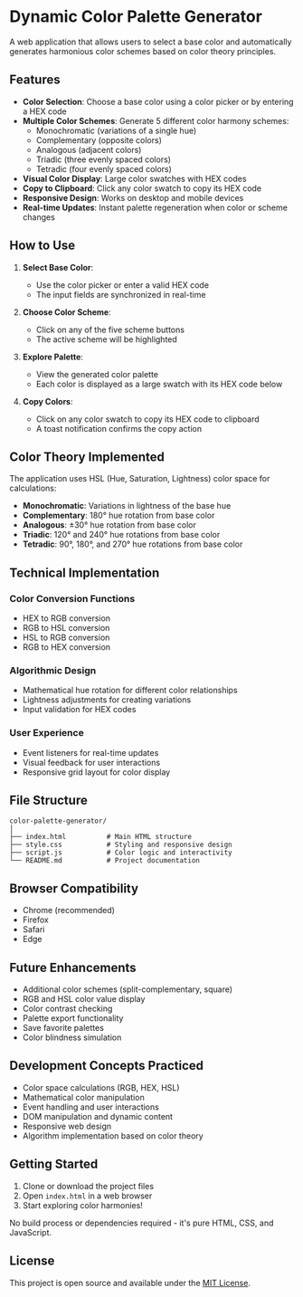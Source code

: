 # Dynamic Color Palette Generator

A web application that allows users to select a base color and automatically generates harmonious color schemes based on color theory principles.

## Features

- **Color Selection**: Choose a base color using a color picker or by entering a HEX code
- **Multiple Color Schemes**: Generate 5 different color harmony schemes:
  - Monochromatic (variations of a single hue)
  - Complementary (opposite colors)
  - Analogous (adjacent colors)
  - Triadic (three evenly spaced colors)
  - Tetradic (four evenly spaced colors)
- **Visual Color Display**: Large color swatches with HEX codes
- **Copy to Clipboard**: Click any color swatch to copy its HEX code
- **Responsive Design**: Works on desktop and mobile devices
- **Real-time Updates**: Instant palette regeneration when color or scheme changes

## How to Use

1. **Select Base Color**:
   - Use the color picker or enter a valid HEX code
   - The input fields are synchronized in real-time

2. **Choose Color Scheme**:
   - Click on any of the five scheme buttons
   - The active scheme will be highlighted

3. **Explore Palette**:
   - View the generated color palette
   - Each color is displayed as a large swatch with its HEX code below

4. **Copy Colors**:
   - Click on any color swatch to copy its HEX code to clipboard
   - A toast notification confirms the copy action

## Color Theory Implemented

The application uses HSL (Hue, Saturation, Lightness) color space for calculations:

- **Monochromatic**: Variations in lightness of the base hue
- **Complementary**: 180° hue rotation from base color
- **Analogous**: ±30° hue rotation from base color
- **Triadic**: 120° and 240° hue rotations from base color
- **Tetradic**: 90°, 180°, and 270° hue rotations from base color

## Technical Implementation

### Color Conversion Functions
- HEX to RGB conversion
- RGB to HSL conversion
- HSL to RGB conversion
- RGB to HEX conversion

### Algorithmic Design
- Mathematical hue rotation for different color relationships
- Lightness adjustments for creating variations
- Input validation for HEX codes

### User Experience
- Event listeners for real-time updates
- Visual feedback for user interactions
- Responsive grid layout for color display

## File Structure

```
color-palette-generator/
│
├── index.html          # Main HTML structure
├── style.css           # Styling and responsive design
├── script.js           # Color logic and interactivity
└── README.md           # Project documentation
```

## Browser Compatibility

- Chrome (recommended)
- Firefox
- Safari
- Edge

## Future Enhancements

- Additional color schemes (split-complementary, square)
- RGB and HSL color value display
- Color contrast checking
- Palette export functionality
- Save favorite palettes
- Color blindness simulation

## Development Concepts Practiced

- Color space calculations (RGB, HEX, HSL)
- Mathematical color manipulation
- Event handling and user interactions
- DOM manipulation and dynamic content
- Responsive web design
- Algorithm implementation based on color theory

## Getting Started

1. Clone or download the project files
2. Open `index.html` in a web browser
3. Start exploring color harmonies!

No build process or dependencies required - it's pure HTML, CSS, and JavaScript.

## License

This project is open source and available under the [MIT License](LICENSE).